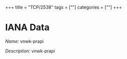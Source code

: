 +++
title = "TCP/2538"
tags = [""]
categories = [""]
+++

# IANA Data

_Name:_ vnwk-prapi

_Description:_ vnwk-prapi

